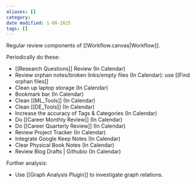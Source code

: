 ```yaml
---
aliases: []
category:
date modified: 1-08-2025
tags: []
---
```

Regular review components of [[Workflow.canvas|Workflow]].

Periodically do these:
- [[Research Questions]] Review (In Calendar)
- Review orphan notes/broken links/empty files (In Calendar): use [[Find orphan files]]
- Clean up laptop storage (In Calendar)
- Bookmark bar (In Calendar)
- Clean [[ML_Tools]] (In Calendar)
- Clean [[DE_Tools]] (In Calendar)
- Increase the accuracy of Tags & Categories (In Calendar)
- Do [[Career Monthly Review]] (In Calendar)
- Do [[Career Quarterly Review]] (In Calendar)
- Review Project Tracker (In Calendar)
- Integrate Google Keep Notes (In Calendar)
- Clear Physical Book Notes (In Calendar)
- Review Blog Drafts | Githubio (In Calendar)

Further analysis:
- Use [[Graph Analysis Plugin]] to investigate graph relations.